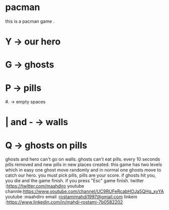 # pacman
this is a pacman game .
# Y -> our hero
# G -> ghosts
# P -> pills
#. -> empty spaces
# | and - -> walls
# Q -> ghosts on pills
ghosts and hero can't go on walls.
ghosts can't eat pills.
every 10 seconds pills removed and new pills in new places created.
this game has two levels which in easy one ghost move randomly and in normal one ghosts move to catch our hero.
you must pick pills, pills are your score.
if ghosts hit you, you die and the game finish.
if you press "Esc" game finish.
twitter :https://twitter.com/maahdiro
youtube channle:https://www.youtube.com/channel/UC9RUFeRcabHOJa5QHq_xyYA
youtube :maahdiro
email :rostamimahdi1997@gmail.com
linkein :https://www.linkedin.com/in/mahdi-rostami-7b0582202